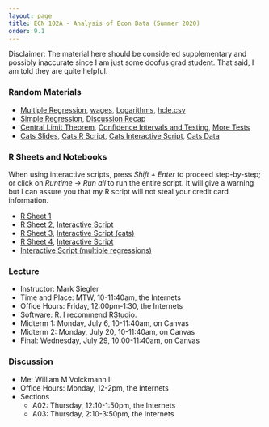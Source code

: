```yaml
---
layout: page
title: ECN 102A - Analysis of Econ Data (Summer 2020)
order: 9.1
---
```

Disclaimer: The material here should be considered supplementary and possibly
inaccurate since I am just some doofus grad student. That said, I am told they
are quite helpful.

### Random Materials
* [Multiple Regression](multipleregressions.pdf), [wages](wages.csv), [Logarithms](logfunctionalforms.pdf), [hcle.csv](hcle.csv)
* [Simple Regression](simpleregressions.pdf), [Discussion Recap](week3recap_handout.pdf)
* [Central Limit Theorem](CLT.pdf), [Confidence Intervals and Testing](CI_htest_pvalue.pdf), [More Tests](univariatetests.pdf)
* [Cats Slides](twosampletest_handout.pdf), [Cats R Script](cats.R), [Cats Interactive Script](https://colab.research.google.com/drive/1p8SiTIS6PCAFTn7h3Rrz63b4Q2fguW1J?usp=sharing), [Cats Data](cats.csv)

### R Sheets and Notebooks
When using interactive scripts, press *Shift + Enter* to proceed step-by-step; or
click on *Runtime -> Run all* to run the entire script. It will give a warning but I
can assure you that my R script will not steal your credit card information.

* [R Sheet 1](102-Rsheet-01.pdf)
* [R Sheet 2](102-Rsheet-02.pdf), [Interactive Script](https://colab.research.google.com/drive/1TkTdZ4FAGHhuL8acM3uNGhHQ95kvbd7e?usp=sharing)
* [R Sheet 3](102-Rsheet-03.pdf), [Interactive Script (cats)](https://colab.research.google.com/drive/1p8SiTIS6PCAFTn7h3Rrz63b4Q2fguW1J?usp=sharing)
* [R Sheet 4](102-Rsheet-04.pdf), [Interactive Script](https://colab.research.google.com/drive/1UOofb_0qcgF68enCL2bYtN7U3zfZbqPy?usp=sharing)
* [Interactive Script (multiple regressions)](https://colab.research.google.com/drive/105kjMxIhP0B-le4pDYBKfTIP43ByTxYN?usp=sharing)


### Lecture
* Instructor: Mark Siegler
* Time and Place: MTW, 10-11:40am, the Internets
* Office Hours: Friday, 12:00pm-1:30, the Internets
* Software: [R](https://cloud.r-project.org/). I recommend [RStudio](https://rstudio.com/products/rstudio/download/).
* Midterm 1: Monday, July 6, 10-11:40am, on Canvas
* Midterm 2: Monday, July 20, 10-11:40am, on Canvas
* Final: Wednesday, July 29, 10:00-11:40am, on Canvas

### Discussion
* Me: William M Volckmann II
* Office Hours: Monday, 12-2pm, the Internets
* Sections
  * A02: Thursday, 12:10-1:50pm, the Internets
  * A03: Thursday, 2:10-3:50pm, the Internets
